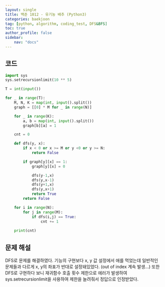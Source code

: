 ```yaml
---
layout: single
title: 백준 1012 - 유기농 배추 (Python3)
categories: baekjoon
tag: [python, algorithm, coding_test, DFS&BFS]
toc: true 
author_profile: false
sidebar:
    nav: "docs"
---
```


## 코드

```python
import sys
sys.setrecursionlimit(10 ** 5)

T = int(input())

for _ in range(T):
    M, N, K = map(int, input().split())
    graph = [[0] * M for _ in range(N)]

    for _ in range(K):
        a, b = map(int, input().split())
        graph[b][a] = 1

    cnt = 0

    def dfs(y, x):
        if x < 0 or x >= M or y <0 or y >= N:
            return False

        if graph[y][x] == 1:
            graph[y][x] = 0

            dfs(y-1,x)
            dfs(y,x-1)
            dfs(y+1,x)
            dfs(y,x+1)
            return True
        return False

    for i in range(N):
        for j in range(M):
            if dfs(i,j) == True:
                cnt += 1
            
    print(cnt)    
```



## 문제 해설

DFS로 문제를 해결하였다. 기능의 구현보다 x, y 값 설정에서 애를 먹었는데 일반적인 문제들과 다르게 x, y의 좌표가 반대로 설정돼있었다. (out of index 계속 발생...) 또한 DFS로 구현하다 보니 재귀함수 호출 횟수 제한으로 에러가 발생하여 sys.setrecursionlimit을 사용하여 제한을 늘려줘서 정답으로 인정받았다.
